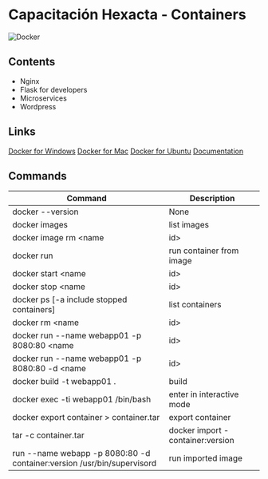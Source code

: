 # Capacitación Hexacta - Containers

![Docker](http://i.imgur.com/l5jHUaV.png)

## Contents

* Nginx
* Flask for developers
* Microservices
* Wordpress

## Links

[Docker for Windows](https://www.docker.com/docker-windows)
[Docker for Mac](https://www.docker.com/docker-mac)
[Docker for Ubuntu](https://www.docker.com/docker-ubuntu)
[Documentation](https://docs.docker.com/)

## Commands

| Command | Description |
|---------|-------------|
| docker --version | None|
| docker images | list images |
| docker image rm <name|id> | delete image
| docker run <image> | run container from image
| docker start <name|id> | start container |
| docker stop <name|id> | stop container |
| docker ps [-a include stopped containers] | list containers |
| docker rm <name|id> | delete container |
| docker run --name webapp01 -p 8080:80 <name|id> | forward ports local:docker |
| docker run --name webapp01 -p 8080:80 -d <name|id> | as daemon |
| docker build -t webapp01 . | build |
| docker exec -ti webapp01 /bin/bash | enter in interactive mode |
| docker export container > container.tar | export container |
| tar -c container.tar | docker import - container:version | import container |
| run --name webapp -p 8080:80 -d container:version /usr/bin/supervisord | run imported image |
